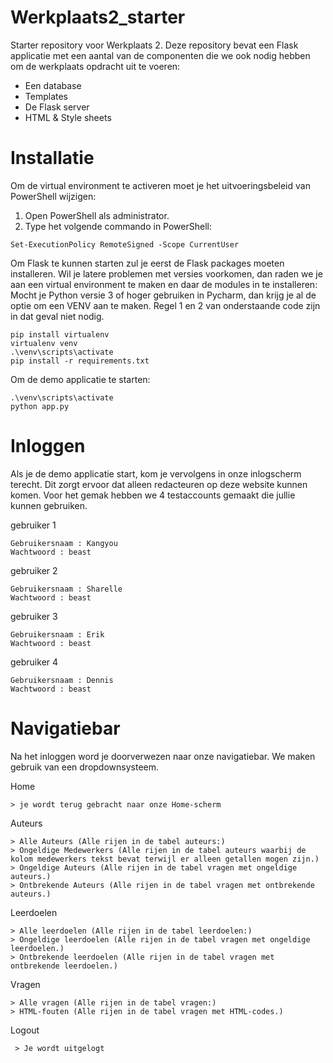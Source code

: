 # Werkplaats2_starter
Starter repository voor Werkplaats 2. Deze repository bevat een Flask applicatie met een aantal van de componenten die we ook nodig hebben om de werkplaats opdracht uit te voeren: 
- Een database
- Templates
- De Flask server
- HTML & Style sheets


# Installatie
Om de virtual environment te activeren moet je het uitvoeringsbeleid van PowerShell wijzigen: 

1. Open PowerShell als administrator.
2. Type het volgende commando in PowerShell:
``` 
Set-ExecutionPolicy RemoteSigned -Scope CurrentUser
```


Om Flask te kunnen starten zul je eerst de Flask packages moeten installeren. Wil je latere problemen met versies voorkomen, dan raden we je aan een virtual environment te maken en daar de modules in te installeren:
Mocht je Python versie 3 of hoger gebruiken in Pycharm, dan krijg je al de optie om een VENV aan te maken. Regel 1 en 2 van onderstaande code zijn in dat geval niet nodig.
```
pip install virtualenv
virtualenv venv
.\venv\scripts\activate
pip install -r requirements.txt
```

Om de demo applicatie te starten: 
``` 
.\venv\scripts\activate
python app.py
```


# Inloggen
Als je de demo applicatie start, kom je vervolgens in onze inlogscherm terecht.
Dit zorgt ervoor dat alleen redacteuren op deze website kunnen komen. 
Voor het gemak hebben we 4 testaccounts gemaakt die jullie kunnen gebruiken.

gebruiker 1
``` 
Gebruikersnaam : Kangyou 
Wachtwoord : beast
```
gebruiker 2
``` 
Gebruikersnaam : Sharelle 
Wachtwoord : beast
```
gebruiker 3
``` 
Gebruikersnaam : Erik 
Wachtwoord : beast
```
gebruiker 4
``` 
Gebruikersnaam : Dennis
Wachtwoord : beast
```



# Navigatiebar
Na het inloggen word je doorverwezen naar onze navigatiebar. We maken gebruik van een dropdownsysteem. 

Home
``` 
> je wordt terug gebracht naar onze Home-scherm
```
Auteurs 
``` 
> Alle Auteurs (Alle rijen in de tabel auteurs:)
> Ongeldige Medewerkers (Alle rijen in de tabel auteurs waarbij de kolom medewerkers tekst bevat terwijl er alleen getallen mogen zijn.)
> Ongeldige Auteurs (Alle rijen in de tabel vragen met ongeldige auteurs.)
> Ontbrekende Auteurs (Alle rijen in de tabel vragen met ontbrekende auteurs.)
``` 

Leerdoelen 
``` 
> Alle leerdoelen (Alle rijen in de tabel leerdoelen:)
> Ongeldige leerdoelen (Alle rijen in de tabel vragen met ongeldige leerdoelen.)
> Ontbrekende leerdoelen (Alle rijen in de tabel vragen met ontbrekende leerdoelen.)
``` 
Vragen 
``` 
> Alle vragen (Alle rijen in de tabel vragen:)
> HTML-fouten (Alle rijen in de tabel vragen met HTML-codes.)
```
Logout 
``` 
 > Je wordt uitgelogt
           
```
